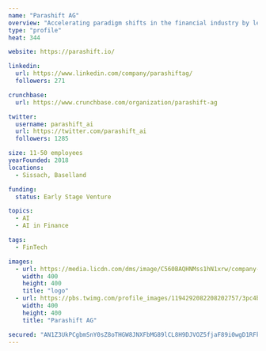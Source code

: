 ```yaml
---
name: "Parashift AG"
overview: "Accelerating paradigm shifts in the financial industry by leveraging new technologies."
type: "profile"
heat: 344

website: https://parashift.io/

linkedin:
  url: https://www.linkedin.com/company/parashiftag/
  followers: 271

crunchbase:
  url: https://www.crunchbase.com/organization/parashift-ag

twitter:
  username: parashift_ai
  url: https://twitter.com/parashift_ai
  followers: 1285

size: 11-50 employees
yearFounded: 2018
locations:
  - Sissach, Baselland

funding:
  status: Early Stage Venture

topics:
  - AI
  - AI in Finance

tags:
  - FinTech

images:
  - url: https://media.licdn.com/dms/image/C560BAQHNMss1hN1xrw/company-logo_400_400/0?e=1582761600&v=beta&t=CTW6V_QjET5euIkK6VmqOZpMW3OjHF1X6_aadlGiVs4
    width: 400
    height: 400
    title: "logo"
  - url: https://pbs.twimg.com/profile_images/1194292082208202757/3pc4br8B_400x400.jpg
    width: 400
    height: 400
    title: "Parashift AG"

secured: "AN1Z3UkPCgbmSnY0sZ8oTHGW8JNXFbMG89lCL8H9DJVOZ5fjaF89i0wgD1RFkNCj5bspynn0NKU4GEhs0is21LdfzDw1mZNC59crrIDd4znVTEFl2wHx8yXQ4lI1mt0MGZVrYT/fs2Dsgk2LZR7Mps7Z/nOkrUeh5iu0bep47d31cgxqgOpOBhEN8C7YPezKcr4+h043Byz2DdX04E1I2ud74cav9NvRn4eGptaNy49lBxvDUWEdJPBnm7x/1rhn4eeZ0Fo1zDof42MUSkHI7w==;yyMSYBRcDcib6ok3j5BsNQ=="
---
```


